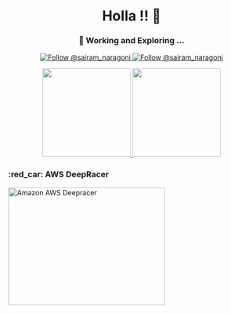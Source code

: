 <h1 align="center">
  Holla !! 👋
</h1>

<h3 align="center">
 🔭 Working and Exploring ...
</h3>

<p align="center">
  <a href="https://twitter.com/@sairam_naragoni">
    <img src="https://img.shields.io/twitter/follow/sairam_naragoni?label=Follow%20Me&style=social" alt="Follow @sairam_naragoni" />
  </a>
  <a href="https://www.linkedin.com/in/SairamNaragoni">
    <img src="https://img.shields.io/badge/-SairamNaragoni-blue?style=flat-square&logo=Linkedin&logoColor=white&link=https://www.linkedin.com/in/SairamNaragoni" alt="Follow @sairam_naragoni" />
  </a>
</p>

<div align="center">
<a href="https://github.com/SairamNaragoni/github-readme-stats">
  <img src="https://github-readme-stats.vercel.app/api?username=SairamNaragoni&hide=contribs,issues&show_icons=true&theme=ayu-mirage" height="180px"  />
</a>
<a href="https://github.com/SairamNaragoni/github-readme-stats">
  <img src="https://github-readme-stats.vercel.app/api/top-langs/?username=SairamNaragoni&theme=ayu-mirage&hide=css" height="180px"/>
</a>
</div>


<div position="absolute">  
  <div float="left"><h3> :red_car: AWS DeepRacer</h3></div>
  <a float="right" href="http://www.youtube.com/watch?feature=player_embedded&v=27gmmUd-cWI
  " ><img src="http://img.youtube.com/vi/27gmmUd-cWI/0.jpg" 
  alt="Amazon AWS Deepracer" width="320" height="240" /></a>
<div>
<!--

- 🔭 Exploring ....
- 🌱 I’m currently learning ...
- 👯 I’m looking to collaborate on ...
- 🤔 I’m looking for help with ...
- 💬 Ask me about ...
- 📫 How to reach me: ...
- 😄 Pronouns: ...
- ⚡ Fun fact: ...
-->

